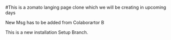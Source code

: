 #This is a zomato langing page clone which we will be creating in upcoming days

New Msg has to be added from Colaborartor B


This is a new installation Setup Branch.
